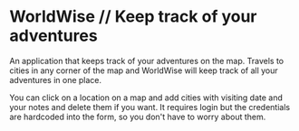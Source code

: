 # WorldWise // Keep track of your adventures

An application that keeps track of your adventures on the map. Travels to cities in any corner of the map and WorldWise will keep track of all your adventures in one place.

You can click on a location on a map and add cities with visiting date and your notes and delete them if you want. It requires login but the credentials are hardcoded into the form, so you don't have to worry about them.
